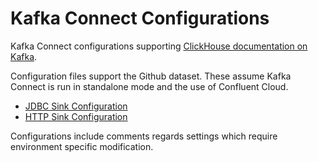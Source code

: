 # Kafka Connect Configurations

Kafka Connect configurations supporting [ClickHouse documentation on Kafka]().

Configuration files support the Github dataset. These assume Kafka Connect is run in standalone mode and the use of Confluent Cloud.

- [JDBC Sink Configuration](https://github.com/ClickHouse/kafka-samples/tree/main/github_events/jdbc_sink)
- [HTTP Sink Configuration](https://github.com/ClickHouse/kafka-samples/tree/main/github_events/http_sink)

Configurations include comments regards settings which require environment specific modification.
